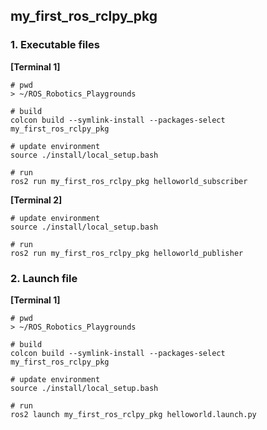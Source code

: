 ## my_first_ros_rclpy_pkg

### 1. Executable files

**[Terminal 1]**
```
# pwd
> ~/ROS_Robotics_Playgrounds

# build
colcon build --symlink-install --packages-select my_first_ros_rclpy_pkg

# update environment
source ./install/local_setup.bash 

# run 
ros2 run my_first_ros_rclpy_pkg helloworld_subscriber
```

**[Terminal 2]**
```
# update environment
source ./install/local_setup.bash 

# run 
ros2 run my_first_ros_rclpy_pkg helloworld_publisher
```

### 2. Launch file

**[Terminal 1]**
```
# pwd
> ~/ROS_Robotics_Playgrounds

# build
colcon build --symlink-install --packages-select my_first_ros_rclpy_pkg

# update environment
source ./install/local_setup.bash 

# run 
ros2 launch my_first_ros_rclpy_pkg helloworld.launch.py
```


